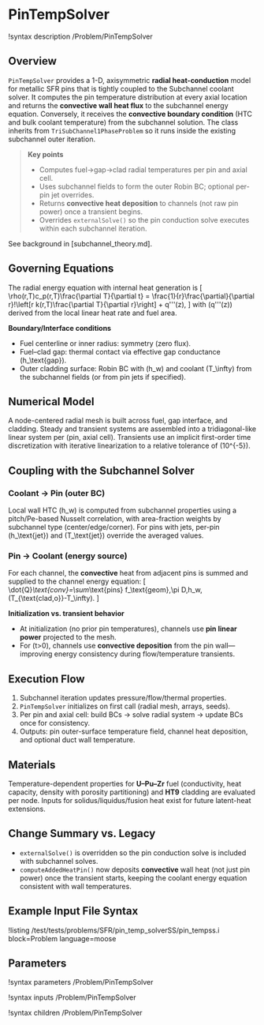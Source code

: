 # PinTempSolver

!syntax description /Problem/PinTempSolver

## Overview
`PinTempSolver` provides a 1-D, axisymmetric **radial heat-conduction** model for metallic SFR pins that is tightly coupled to the Subchannel coolant solver. It computes the pin temperature distribution at every axial location and returns the **convective wall heat flux** to the subchannel energy equation. Conversely, it receives the **convective boundary condition** (HTC and bulk coolant temperature) from the subchannel solution. The class inherits from `TriSubChannel1PhaseProblem` so it runs inside the existing subchannel outer iteration.

> **Key points**
> - Computes fuel→gap→clad radial temperatures per pin and axial cell.
> - Uses subchannel fields to form the outer Robin BC; optional per-pin jet overrides.
> - Returns **convective heat deposition** to channels (not raw pin power) once a transient begins.
> - Overrides `externalSolve()` so the pin conduction solve executes within each subchannel iteration.

See background in [subchannel_theory.md].

## Governing Equations
The radial energy equation with internal heat generation is
\[
\rho(r,T)c_p(r,T)\frac{\partial T}{\partial t}
= \frac{1}{r}\frac{\partial}{\partial r}\!\left[r k(r,T)\frac{\partial T}{\partial r}\right] + q'''(z),
\]
with \(q'''(z)\) derived from the local linear heat rate and fuel area.

**Boundary/Interface conditions**
- Fuel centerline or inner radius: symmetry (zero flux).
- Fuel–clad gap: thermal contact via effective gap conductance \(h_\text{gap}\).
- Outer cladding surface: Robin BC with \(h_w\) and coolant \(T_\infty\) from the subchannel fields (or from pin jets if specified).

## Numerical Model
A node-centered radial mesh is built across fuel, gap interface, and cladding. Steady and transient systems are assembled into a tridiagonal-like linear system per (pin, axial cell). Transients use an implicit first-order time discretization with iterative linearization to a relative tolerance of \(10^{-5}\).

## Coupling with the Subchannel Solver

### Coolant → Pin (outer BC)
Local wall HTC \(h_w\) is computed from subchannel properties using a pitch/Pe-based Nusselt correlation, with area-fraction weights by subchannel type (center/edge/corner). For pins with jets, per-pin \(h_\text{jet}\) and \(T_\text{jet}\) override the averaged values.

### Pin → Coolant (energy source)
For each channel, the **convective** heat from adjacent pins is summed and supplied to the channel energy equation:
\[
\dot{Q}_\text{conv}=\sum_\text{pins} f_\text{geom}\,\pi D\,h_w\,(T_{\text{clad,o}}-T_\infty).
\]

**Initialization vs. transient behavior**
- At initialization (no prior pin temperatures), channels use **pin linear power** projected to the mesh.
- For \(t>0\), channels use **convective deposition** from the pin wall—improving energy consistency during flow/temperature transients.

## Execution Flow
1. Subchannel iteration updates pressure/flow/thermal properties.
2. `PinTempSolver` initializes on first call (radial mesh, arrays, seeds).
3. Per pin and axial cell: build BCs → solve radial system → update BCs once for consistency.
4. Outputs: pin outer-surface temperature field, channel heat deposition, and optional duct wall temperature.

## Materials
Temperature-dependent properties for **U–Pu–Zr** fuel (conductivity, heat capacity, density with porosity partitioning) and **HT9** cladding are evaluated per node. Inputs for solidus/liquidus/fusion heat exist for future latent-heat extensions.

## Change Summary vs. Legacy
- `externalSolve()` is overridden so the pin conduction solve is included with subchannel solves.
- `computeAddedHeatPin()` now deposits **convective** wall heat (not just pin power) once the transient starts, keeping the coolant energy equation consistent with wall temperatures.

## Example Input File Syntax
!listing /test/tests/problems/SFR/pin_temp_solverSS/pin_tempss.i block=Problem language=moose

## Parameters
!syntax parameters /Problem/PinTempSolver

!syntax inputs /Problem/PinTempSolver

!syntax children /Problem/PinTempSolver
